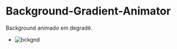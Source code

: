# Background-Gradient-Animator
Background animado em degradê. 

- ![bckgnd](https://user-images.githubusercontent.com/80470130/124046507-8449c800-d9e8-11eb-9d29-3166c4cd4de5.gif)

